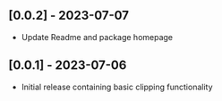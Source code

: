 ## [0.0.2] - 2023-07-07

* Update Readme and package homepage

## [0.0.1] - 2023-07-06

* Initial release containing basic clipping functionality
